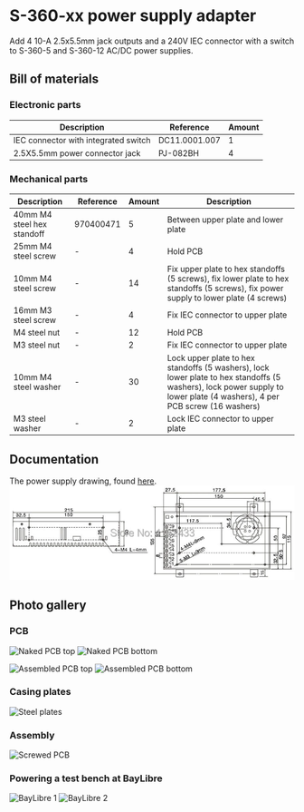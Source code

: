 # S-360-xx power supply adapter

Add 4 10-A 2.5x5.5mm jack outputs and a 240V IEC connector with a switch to S-360-5 and S-360-12 AC/DC power supplies.

## Bill of materials

### Electronic parts

| Description | Reference | Amount |
| ----------- | --------- | ------ |
| IEC connector with integrated switch | DC11.0001.007 | 1 |
| 2.5X5.5mm power connector jack | PJ-082BH | 4 |

### Mechanical parts

| Description | Reference | Amount | Description |
| ----------- | --------- | ------ | ----------- |
| 40mm M4 steel hex standoff | 970400471 | 5 | Between upper plate and lower plate |
| 25mm M4 steel screw | - | 4 | Hold PCB |
| 10mm M4 steel screw | - | 14 | Fix upper plate to hex standoffs (5 screws), fix lower plate to hex standoffs (5 screws), fix power supply to lower plate (4 screws) |
| 16mm M3 steel screw | - | 4 | Fix IEC connector to upper plate |
| M4 steel nut | - | 12 | Hold PCB |
| M3 steel nut | - | 2 | Fix IEC connector to upper plate |
| 10mm M4 steel washer | - | 30 | Lock upper plate to hex standoffs (5 washers), lock lower plate to hex standoffs (5 washers), lock power supply to lower plate (4 washers), 4 per PCB screw (16 washers) |
| M3 steel washer | - | 2 | Lock IEC connector to upper plate |

## Documentation

The power supply drawing, found [here](https://fr.aliexpress.com/item/32713332357.html).
![Power supply drawing](Resources/Power_Supply_Drawing.png)

## Photo gallery

### PCB

![Naked PCB top](Resources/Naked_PCB_Top.jpg)
![Naked PCB bottom](Resources/Naked_PCB_Bottom.jpg)

![Assembled PCB top](Resources/Assembled_PCB_Top.jpg)
![Assembled PCB bottom](Resources/Assembled_PCB_Bottom.jpg)

### Casing plates

![Steel plates](Resources/Casing_Plates.jpg)

### Assembly

![Screwed PCB](Resources/Screwed_PCB.jpg)

### Powering a test bench at BayLibre

![BayLibre 1](Resources/BayLibre_1.jpg)
![BayLibre 2](Resources/BayLibre_2.jpg)

